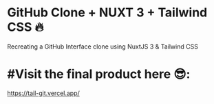 # GitHub Clone + NUXT 3 + Tailwind CSS 🔥
 Recreating a GitHub Interface clone using NuxtJS 3 & Tailwind CSS

# #Visit the final product here 😎: 
https://tail-git.vercel.app/

